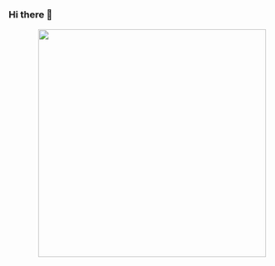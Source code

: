 ### Hi there 👋

<div id="header" align="center">
  <img src="https://media.giphy.com/media/SWoSkN6DxTszqIKEqv/giphy.gif" width="400"/>
</div>


<!--
**kamran-gafoor/kamran-gafoor** is a ✨ _special_ ✨ repository because its `README.md` (this file) appears on your GitHub profile.
https://media.giphy.com/media/qgQUggAC3Pfv687qPC/giphy.gif
Here are some ideas to get you started:

- 🔭 I’m currently working on ...
- 🌱 I’m currently learning ...
- 👯 I’m looking to collaborate on ...
- 🤔 I’m looking for help with ...
- 💬 Ask me about ...
- 📫 How to reach me: ...
- 😄 Pronouns: ...
- ⚡ Fun fact: ...
-->
